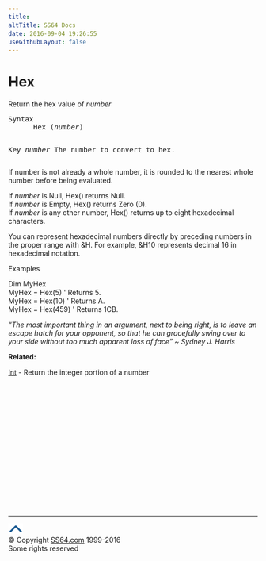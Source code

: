 ```yaml
---
title:
altTitle: SS64 Docs
date: 2016-09-04 19:26:55
useGithubLayout: false
---
```

<!-- #BeginLibraryItem "/Library/head_vb.lbi" --><!-- #EndLibraryItem --><h1>Hex</h1> 
<p>Return the hex value of <i>number</i></p>
<pre>Syntax
      Hex (<i>number</i>)

Key
   <i>number</i>   The number to convert to hex.</pre>
<p>If number is not already a whole number, it is rounded to the nearest whole number before being evaluated.</p>
<p>If <i>number</i> is Null, Hex() returns Null.<br>
If <i>number</i> is Empty, Hex() returns Zero (0).<br>
If <i>number</i> is any other number, Hex() returns up to eight hexadecimal characters.</p>
<p>You can represent hexadecimal numbers directly by preceding numbers in the proper range with &amp;H. For example, &amp;H10 represents decimal 16 in hexadecimal notation.</p>
<p>Examples</p>
<p class="code"> Dim MyHex<br>
MyHex = Hex(5) ' Returns 5.<br>
MyHex = Hex(10) ' Returns A.<br>
MyHex = Hex(459) ' Returns 1CB.</p>
<p class="quote"><i>“The most important thing in an argument, next to being right, is to leave an escape hatch for your opponent, so that he can gracefully swing over to your side without too much apparent loss of face” ~ Sydney J. Harris</i></p>
<p><b>Related:</b></p>
<p><a href="int.html">Int</a> -  Return the integer portion of a number</p><!-- #BeginLibraryItem "/Library/foot_vb.lbi" --><p>
<!-- VB300 -->
<ins class="adsbygoogle" style="display:inline-block;width:300px;height:250px" data-ad-client="ca-pub-6140977852749469" data-ad-slot="1683739502"></ins>
<script>
(adsbygoogle = window.adsbygoogle || []).push({});
</script></p>
<hr>
<div id="bl" class="footer"><a href="hex.html#"><img src="../images/top.png" width="30" height="22" alt="Back to the Top"></a></div>
<div id="br" class="footer, tagline">© Copyright <a href="http://ss64.com/">SS64.com</a> 1999-2016<br>
Some rights reserved</div><!-- #EndLibraryItem -->

